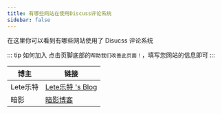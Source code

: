```yaml
---
title: 有哪些网站在使用Discuss评论系统
sidebar: false
---
```


在这里你可以看到有哪些网站使用了 Disucss 评论系统

::: tip 如何加入
点击页脚底部的`帮助我们改善此页面！`，填写您网站的信息即可
:::

| 博主 | 链接 | 
| ---- | ---- | 
| Lete乐特 | [Lete乐特 's Blog](https://blog.imlete.cn/) |
| 暗影 | [暗影博客](https://dsanying.github.io/) |
